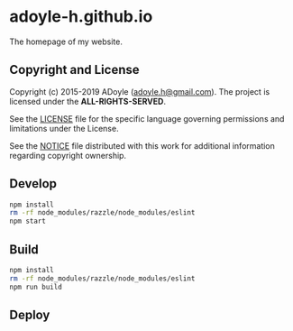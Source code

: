 adoyle-h.github.io
==================

The homepage of my website.


## Copyright and License

Copyright (c) 2015-2019 ADoyle (adoyle.h@gmail.com). The project is licensed under the **ALL-RIGHTS-SERVED**.

See the [LICENSE][] file for the specific language governing permissions and limitations under the License.

See the [NOTICE][] file distributed with this work for additional information regarding copyright ownership.

## Develop

```sh
npm install
rm -rf node_modules/razzle/node_modules/eslint
npm start
```

## Build

```sh
npm install
rm -rf node_modules/razzle/node_modules/eslint
npm run build
```

## Deploy


<!-- Links -->

[LICENSE]: ./LICENSE
[NOTICE]: ./NOTICE

